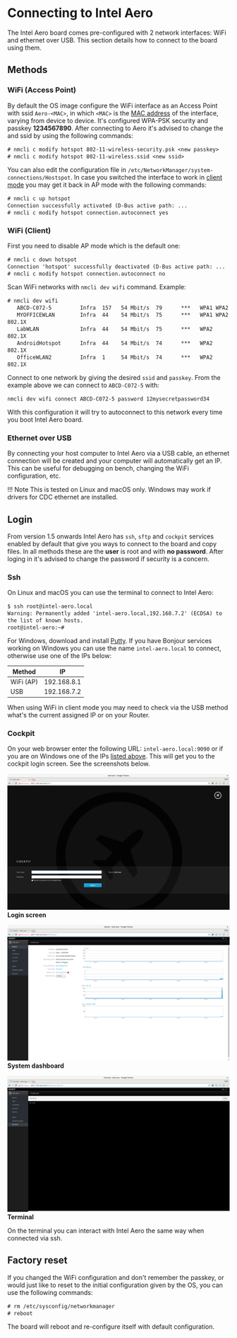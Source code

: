 # Connecting to Intel Aero

The Intel Aero board comes pre-configured with 2 network interfaces: WiFi and
ethernet over USB. This section details how to connect to the board using them.

## Methods

### WiFi (Access Point)

By default the OS image configure the WiFi interface as an Access Point with ssid
`Aero-<MAC>`, in which `<MAC>` is the [MAC address](https://en.wikipedia.org/wiki/MAC_address)
of the interface, varying from device to device. It's configured WPA-PSK security
and passkey **1234567890**. After connecting to Aero it's advised to
change the and ssid by using the following commands:

``` console
# nmcli c modify hotspot 802-11-wireless-security.psk <new passkey>
# nmcli c modify hotspot 802-11-wireless.ssid <new ssid>
```

You can also edit the configuration file in
`/etc/NetworkManager/system-connections/Hostspot`. In case you switched the
interface to work in [client mode](#wifi-client) you may get it back in AP mode
with the following commands:


``` console
# nmcli c up hotspot
Connection successfully activated (D-Bus active path: ... 
# nmcli c modify hotspot connection.autoconnect yes
```

### WiFi (Client)

First you need to disable AP mode which is the default one:

``` console
# nmcli c down hotspot
Connection 'hotspot' successfully deactivated (D-Bus active path: ...
# nmcli c modify hotspot connection.autoconnect no
```

Scan WiFi networks with `nmcli dev wifi` command. Example:

``` console
# nmcli dev wifi
   ABCD-C072-5         Infra  157   54 Mbit/s  79      ***   WPA1 WPA2
   MYOFFICEWLAN        Infra  44    54 Mbit/s  75      ***   WPA1 WPA2 802.1X 
   LabWLAN             Infra  44    54 Mbit/s  75      ***   WPA2 802.1X
   AndroidHotspot      Infra  44    54 Mbit/s  74      ***   WPA2 802.1X
   OfficeWLAN2         Infra  1     54 Mbit/s  74      ***   WPA2 802.1X
```

Connect to one network by giving the desired `ssid` and `passkey`. From the example
above we can connect to `ABCD-C072-5` with:

``` console
nmcli dev wifi connect ABCD-C072-5 password 12mysecretpassword34
```

With this configuration it will try to autoconnect to this network every time
you boot Intel Aero board.

### Ethernet over USB

By connecting your host computer to Intel Aero via a USB cable, an ethernet
connection will be created and your computer will automatically get an IP.
This can be useful for debugging on bench, changing the WiFi configuration, etc.

!!! Note
    This is tested on Linux and macOS only. Windows may work if drivers for CDC
    ethernet are installed.

## Login

From version 1.5 onwards Intel Aero has `ssh`, `sftp` and `cockpit` services
enabled by default that give you ways to connect to the board and copy files.
In all methods these are the **user** is root and with **no password**.
After loging in it's advised to change the password if security is a concern.

### Ssh

On Linux and macOS you can use the terminal to connect to Intel Aero:

``` console
$ ssh root@intel-aero.local
Warning: Permanently added 'intel-aero.local,192.168.7.2' (ECDSA) to the list of known hosts.
root@intel-aero:~# 
```

For Windows, download and install [Putty](http://www.putty.org/). If you have Bonjour services
working on Windows you can use the name `intel-aero.local` to connect, otherwise use one
of the IPs below:

Method       | IP
-------------|------------
WiFi (AP)    | 192.168.8.1
USB          | 192.168.7.2

When using WiFi in client mode you may need to check via the USB method what's
the current assigned IP or on your Router.

### Cockpit

On your web browser enter the following URL: `intel-aero.local:9090` or if you are
on Windows one of the IPs [listed above](#ssh). This will get you to the cockpit
login screen. See the screenshots below.

[![](img/cockpit-1.png)](img/cockpit-1.png)
**Login screen**

[![](img/cockpit-2.png)](img/cockpit-2.png)
**System dashboard**

[![](img/cockpit-3.png)](img/cockpit-3.png)
**Terminal**

On the terminal you can interact with Intel Aero the same way when connected
via ssh.

## Factory reset

If you changed the WiFi configuration and don't remember the passkey, or would
just like to reset to the initial configuration given by the OS, you can use
the following commands:

``` console
# rm /etc/sysconfig/networkmanager
# reboot
```

The board will reboot and re-configure itself with default configuration.
